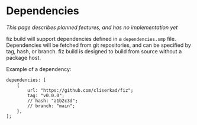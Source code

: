 # Dependencies

_This page describes planned features, and has no implementation yet_

fiz build will support dependencies defined in a `dependencies.smp` file.
Dependencies will be fetched from git repositories, and can be specified by tag, hash, or branch.
fiz build is designed to build from source without a package host.

Example of a dependency:

```
dependencies: [
	{
		url: "https://github.com/cliserkad/fiz";
		tag: "v0.0.0";
		// hash: "a1b2c3d";
		// branch: "main";
	},
];
```
